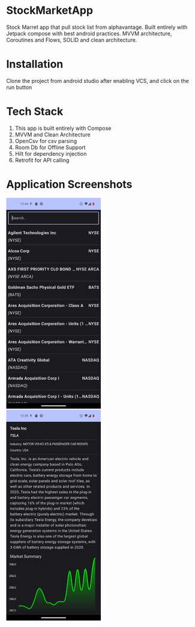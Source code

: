 # StockMarketApp
Stock Marret app that pull stock list from alphavantage. Built entirely with Jetpack compose with best android practices.
MVVM architecture, Coroutines and Flows, SOLID and clean architecture.

# Installation
 Clone the project from android studio after enabling VCS, and click on the run button

# Tech Stack
  1. This app is built entirely with Compose
  2. MVVM and Clean Architecture
  3. OpenCsv for csv parsing
  4. Room Db for Offline Support
  5. Hilt for dependency injection
  6. Retrofit for API calling

# Application Screenshots
<img src="https://github.com/arashjit-singh/StockMarketApp/blob/main/screenshots/HomeListingPage.png" width=50% height=50%>
<img src="https://github.com/arashjit-singh/StockMarketApp/blob/main/screenshots/CompanyInfoScreen.png" width=50% height=50%>

 
